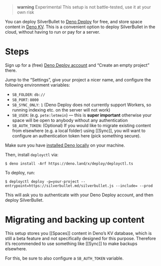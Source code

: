 > **warning** Experimental
> This setup is not battle-tested, use it at your own risk

You can deploy SilverBullet to [Deno Deploy](https://deno.com/deploy) for free, and store space content in [Deno KV](https://deno.com/kv). This is a convenient option to deploy SilverBullet in the cloud, without having to run or pay for a server.

# Steps
Sign up for a (free) [Deno Deploy account](https://dash.deno.com/projects) and “Create an empty project” there.

Jump to the “Settings”, give your project a nicer name, and configure the following environment variables:

* `SB_FOLDER`: `db://`
* `SB_PORT`: `8000`
* `SB_SYNC_ONLY`: `1` (Deno Deploy does not currently support Workers, so running indexing etc. on the server will not work)
* `SB_USER`: (e.g. `pete:letmein`) — this is **super important** otherwise your space will be open to anybody without any authentication
* `SB_AUTH_TOKEN`: (Optional) If you would like to migrate existing content from elsewhere (e.g. a local folder) using [[Sync]], you will want to configure an authentication token here (pick something secure).

Make sure you have [installed Deno locally](https://docs.deno.com/runtime/manual/getting_started/installation) on your machine.

Then, install `deployctl` via:

```shell
$ deno install -Arf https://deno.land/x/deploy/deployctl.ts
```

To deploy, run:

```shell
$ deployctl deploy -p=your-project --entrypoint=https://silverbullet.md/silverbullet.js --include= --prod
```

This will ask you to authenticate with your Deno Deploy account, and then deploy SilverBullet.

# Migrating and backing up content
This setup stores you [[Spaces]] content in Deno’s KV database, which is still a beta feature and not specifically designed for this purpose. Therefore it’s recommended to use something like [[Sync]] to make backups elsewhere.

For this, be sure to also configure a `SB_AUTH_TOKEN` variable.